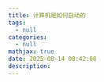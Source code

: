 ```yaml
---
title: 计算机是如何启动的
tags:
  - null
categories:
  - null
mathjax: true
date: 2025-08-14 08:42:08
description:
---
```

